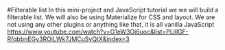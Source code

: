 #Filterable list
In this mini-project and JavaScript tutorial we we will build a filterable list. We will also be using Materialize for CSS and layout. We are not using any other plugins or anything like that, it is all vanilla JavaScript
https://www.youtube.com/watch?v=G1eW3Oi6uoc&list=PLillGF-RfqbbnEGy3ROiLWk7JMCuSyQtX&index=3

